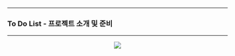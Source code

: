-----
### To Do List - 프로젝트 소개 및 준비
-----
<div align="center">
<img src="https://github.com/user-attachments/assets/9b3fe878-0c97-432f-96e5-2f538b5f675c">
</div>
